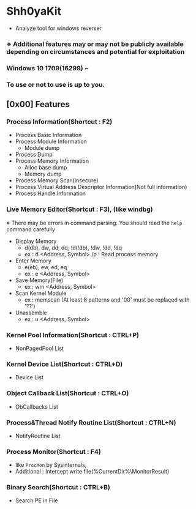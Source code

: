 # Shh0yaKit
- Analyze tool for windows reverser

### ※ Additional features may or may not be publicly available depending on circumstances and potential for exploitation
### Windows 10 1709(16299) ~ 
### To use or not to use is up to you.

## [0x00] Features
### Process Information(Shortcut : F2)
- Process Basic Information
- Process Module Information
    - Module dump
- Process Dump
- Process Memory Information
    - Alloc base dump
	- Memory dump
- Process Memory Scan(insecure)
- Process Virtual Address Descriptor Information(Not full information)
- Process Handle Information

### Live Memory Editor(Shortcut : F3), (like windbg)
※ There may be errors in command parsing. You should read the `help` command carefully
- Display Memory
    - d(db), dw, dd, dq, !d(!db), !dw, !dd, !dq
	- ex : d <Address, Symbol> /p <ProcessID> : Read process memory
- Enter Memory
    - e(eb), ew, ed, eq
	- ex : e <Address, Symbol> <Value>
- Save Memory(File)
    - ex : wm <Address, Symbol> <Size>
- Scan Kernel Module
    - ex : memscan <Pattern> (At least 8 patterns and '00' must be replaced with '??')
- Unassemble
    - ex : u <Address, Symbol>
	
### Kernel Pool Information(Shortcut : CTRL+P)
- NonPagedPool List

### Kernel Device List(Shortcut : CTRL+D)
- Device List

### Object Callback List(Shortcut : CTRL+O)
- ObCallbacks List

### Process&Thread Notify Routine List(Shortcut : CTRL+N)
- NotifyRoutine List

### Process Monitor(Shortcut : F4)
- like `ProcMon` by Sysinternals, 
- Additional : Intercept write file(%CurrentDir%\MonitorResult\)

### Binary Search(Shortcut : CTRL+B)
- Search PE in File
